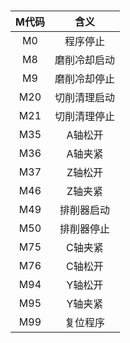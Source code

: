 #

|M代码|含义|
|:----:|:----:|
|M0|程序停止
|M8|磨削冷却启动
|M9|磨削冷却停止
|M20|切削清理启动
|M21|切削清理停止
|M35|A轴松开
|M36|A轴夹紧
|M37|Z轴松开
|M46|Z轴夹紧
|M49|排削器启动
|M50|排削器停止
|M75|C轴夹紧
|M76|C轴松开
|M94|Y轴松开
|M95|Y轴夹紧
|M99|复位程序
